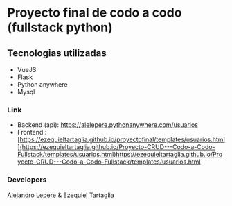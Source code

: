 # Proyecto final de codo a codo (fullstack python)

## Tecnologias utilizadas

- VueJS
- Flask
- Python anywhere
- Mysql
  
### Link
- Backend (api): https://alelepere.pythonanywhere.com/usuarios
- Frontend : [https://ezequieltartaglia.github.io/proyectofinal/templates/usuarios.html](https://ezequieltartaglia.github.io/Proyecto-CRUD---Codo-a-Codo-Fullstack/templates/usuarios.html)https://ezequieltartaglia.github.io/Proyecto-CRUD---Codo-a-Codo-Fullstack/templates/usuarios.html

### Developers
 Alejandro Lepere & Ezequiel Tartaglia
